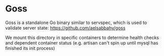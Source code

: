 # Goss
Goss is a standalone Go binary similar to servspec, which is used to validate server state: <https://github.com/aelsabbahy/goss>

We mount this directory in specific containers to determine health checks and dependent container status (e.g. artisan can't spin up until mysql has finished its init process)

